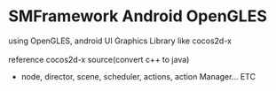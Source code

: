 # SMFramework Android OpenGLES
using OpenGLES, android UI Graphics Library like cocos2d-x <br><br>
reference cocos2d-x source(convert c++ to java)
 - node, director, scene, scheduler, actions, action Manager... ETC <br>
